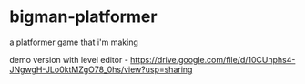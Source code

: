 # bigman-platformer
 a platformer game that i'm making

demo version with level editor - https://drive.google.com/file/d/10CUnphs4-JNgwgH-JLo0ktMZgO78_0hs/view?usp=sharing
